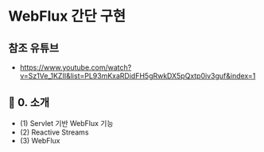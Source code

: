 # WebFlux 간단 구현

## 참조 유튜브
- https://www.youtube.com/watch?v=Sz1Ve_1KZII&list=PL93mKxaRDidFH5gRwkDX5pQxtp0iv3guf&index=1

## 🔖 0. 소개

- (1) Servlet 기반 WebFlux 기능 
- (2) Reactive Streams
- (3) WebFlux